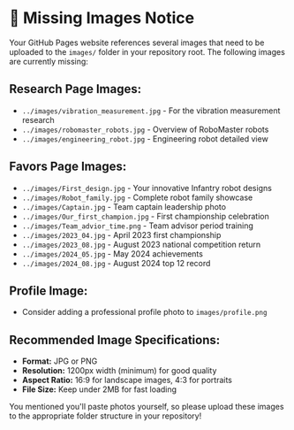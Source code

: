 # 📸 Missing Images Notice

Your GitHub Pages website references several images that need to be uploaded to the `images/` folder in your repository root. The following images are currently missing:

## **Research Page Images:**
- `../images/vibration_measurement.jpg` - For the vibration measurement research
- `../images/robomaster_robots.jpg` - Overview of RoboMaster robots  
- `../images/engineering_robot.jpg` - Engineering robot detailed view

## **Favors Page Images:**
- `../images/First_design.jpg` - Your innovative Infantry robot designs
- `../images/Robot_family.jpg` - Complete robot family showcase
- `../images/Captain.jpg` - Team captain leadership photo
- `../images/Our_first_champion.jpg` - First championship celebration
- `../images/Team_advior_time.png` - Team advisor period training
- `../images/2023_04.jpg` - April 2023 first championship
- `../images/2023_08.jpg` - August 2023 national competition return
- `../images/2024_05.jpg` - May 2024 achievements  
- `../images/2024_08.jpg` - August 2024 top 12 record

## **Profile Image:**
- Consider adding a professional profile photo to `images/profile.png`

## **Recommended Image Specifications:**
- **Format:** JPG or PNG
- **Resolution:** 1200px width (minimum) for good quality
- **Aspect Ratio:** 16:9 for landscape images, 4:3 for portraits
- **File Size:** Keep under 2MB for fast loading

You mentioned you'll paste photos yourself, so please upload these images to the appropriate folder structure in your repository!
